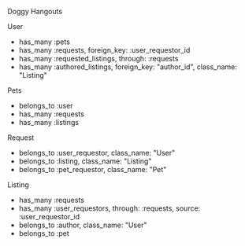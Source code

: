 Doggy Hangouts

User 
- has_many :pets
- has_many :requests, foreign_key: :user_requestor_id 
- has_many :requested_listings, through: :requests
- has_many :authored_listings, foreign_key: "author_id", class_name: "Listing"

Pets 
- belongs_to :user
- has_many :requests
- has_many :listings 

Request
- belongs_to :user_requestor, class_name: "User"
- belongs_to :listing, class_name: "Listing" 
- belongs_to :pet_requestor, class_name: "Pet" 

Listing
- has_many :requests
- has_many :user_requestors, through: :requests, source: :user_requestor_id
- belongs_to :author, class_name: "User"
- belongs_to :pet 
<!-- - has_many :listing_tags 
- has_many :tags, through: :listing_tags  -->

<!-- Listing_tag
- belongs_to :listing
- belongs_to :tag  -->
